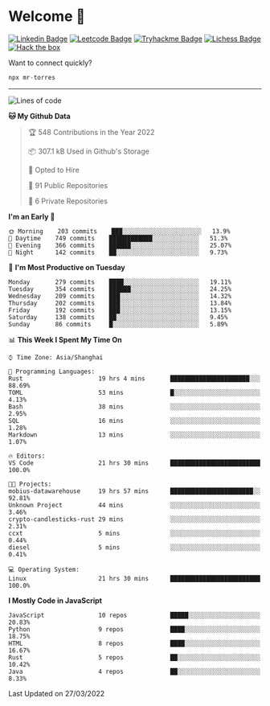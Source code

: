 # Welcome 👋

[![Linkedin Badge](https://img.shields.io/badge/-PedroTorres-blue?style=flat-square&logo=Linkedin&logoColor=white&link=https://www.linkedin.com/in/PedroTorres/)](https://www.linkedin.com/in/pedro-torres-cruz/)
[![Leetcode Badge](https://img.shields.io/badge/profile-leetcode-green)](https://leetcode.com/corfucinas/)
[![Tryhackme Badge](https://img.shields.io/badge/profile-tryhackme-blue)](https://tryhackme.com/p/Corfucinas/)
[![Lichess Badge](https://img.shields.io/badge/challenge_me-lichess-yellow)](https://lichess.org/@/Corfucinas)
[![Hack the box](https://img.shields.io/badge/hack_the_box-profile-red)](https://www.hackthebox.eu/profile/375826)

Want to connect quickly?

```javascript
npx mr-torres
```

---

<!--START_SECTION:waka-->
![Lines of code](https://img.shields.io/badge/From%20Hello%20World%20I%27ve%20Written-2.0%20million%20lines%20of%20code-blue)

**🐱 My Github Data** 

> 🏆 548 Contributions in the Year 2022
 > 
> 📦 307.1 kB Used in Github's Storage 
 > 
> 💼 Opted to Hire
 > 
> 📜 91 Public Repositories 
 > 
> 🔑 6 Private Repositories  
 > 
**I'm an Early 🐤** 

```text
🌞 Morning    203 commits    ███░░░░░░░░░░░░░░░░░░░░░░   13.9% 
🌆 Daytime    749 commits    ████████████░░░░░░░░░░░░░   51.3% 
🌃 Evening    366 commits    ██████░░░░░░░░░░░░░░░░░░░   25.07% 
🌙 Night      142 commits    ██░░░░░░░░░░░░░░░░░░░░░░░   9.73%

```
📅 **I'm Most Productive on Tuesday** 

```text
Monday       279 commits    ████░░░░░░░░░░░░░░░░░░░░░   19.11% 
Tuesday      354 commits    ██████░░░░░░░░░░░░░░░░░░░   24.25% 
Wednesday    209 commits    ███░░░░░░░░░░░░░░░░░░░░░░   14.32% 
Thursday     202 commits    ███░░░░░░░░░░░░░░░░░░░░░░   13.84% 
Friday       192 commits    ███░░░░░░░░░░░░░░░░░░░░░░   13.15% 
Saturday     138 commits    ██░░░░░░░░░░░░░░░░░░░░░░░   9.45% 
Sunday       86 commits     █░░░░░░░░░░░░░░░░░░░░░░░░   5.89%

```


📊 **This Week I Spent My Time On** 

```text
⌚︎ Time Zone: Asia/Shanghai

💬 Programming Languages: 
Rust                     19 hrs 4 mins       ██████████████████████░░░   88.69% 
TOML                     53 mins             █░░░░░░░░░░░░░░░░░░░░░░░░   4.13% 
Bash                     38 mins             ░░░░░░░░░░░░░░░░░░░░░░░░░   2.95% 
SQL                      16 mins             ░░░░░░░░░░░░░░░░░░░░░░░░░   1.28% 
Markdown                 13 mins             ░░░░░░░░░░░░░░░░░░░░░░░░░   1.07%

🔥 Editors: 
VS Code                  21 hrs 30 mins      █████████████████████████   100.0%

🐱‍💻 Projects: 
mobius-datawarehouse     19 hrs 57 mins      ███████████████████████░░   92.81% 
Unknown Project          44 mins             ░░░░░░░░░░░░░░░░░░░░░░░░░   3.46% 
crypto-candlesticks-rust 29 mins             ░░░░░░░░░░░░░░░░░░░░░░░░░   2.31% 
ccxt                     5 mins              ░░░░░░░░░░░░░░░░░░░░░░░░░   0.44% 
diesel                   5 mins              ░░░░░░░░░░░░░░░░░░░░░░░░░   0.41%

💻 Operating System: 
Linux                    21 hrs 30 mins      █████████████████████████   100.0%

```

**I Mostly Code in JavaScript** 

```text
JavaScript               10 repos            █████░░░░░░░░░░░░░░░░░░░░   20.83% 
Python                   9 repos             ████░░░░░░░░░░░░░░░░░░░░░   18.75% 
HTML                     8 repos             ████░░░░░░░░░░░░░░░░░░░░░   16.67% 
Rust                     5 repos             ██░░░░░░░░░░░░░░░░░░░░░░░   10.42% 
Java                     4 repos             ██░░░░░░░░░░░░░░░░░░░░░░░   8.33%

```



 Last Updated on 27/03/2022
<!--END_SECTION:waka-->

